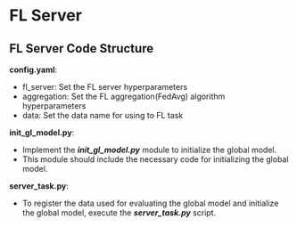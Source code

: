 # FL Server

## FL Server Code Structure
**config.yaml**:
- fl_server: Set the FL server hyperparameters
- aggregation: Set the FL aggregation(FedAvg) algorithm hyperparameters
- data: Set the data name for using to FL task

**init_gl_model.py**:
- Implement the ***init_gl_model.py*** module to initialize the global model.
- This module should include the necessary code for initializing the global model.

**server_task.py**:
- To register the data used for evaluating the global model and initialize the global model, execute the ***server_task.py*** script.
